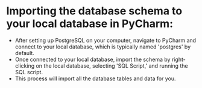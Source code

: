 # Importing the database schema to your local database in PyCharm:

- After setting up PostgreSQL on your computer, navigate to PyCharm and connect to your local database, which is typically named 'postgres' by default.
- Once connected to your local database, import the schema by right-clicking on the local database, selecting 'SQL Script,' and running the SQL script.
- This process will import all the database tables and data for you.

  
